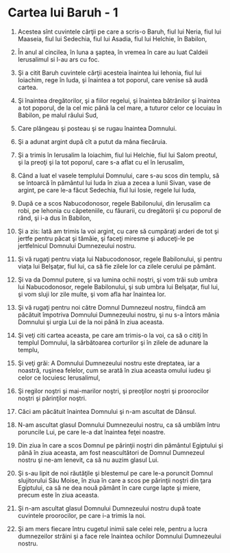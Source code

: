 # Cartea lui Baruh - 1

1. Acestea sînt cuvintele cărţii pe care a scris-o Baruh, fiul lui Neria, fiul lui Maaseia, fiul lui Sedechia, fiul lui Asadia, fiul lui Helchie, în Babilon, 

2. În anul al cincilea, în luna a şaptea, în vremea în care au luat Caldeii Ierusalimul si l-au ars cu foc. 

3. Şi a citit Baruh cuvintele cărţii acesteia înaintea lui Iehonia, fiul lui Ioiachim, rege în Iuda, şi înaintea a tot poporul, care venise să audă cartea. 

4. Şi înaintea dregătorilor, şi a fiilor regelui, şi înaintea bătrânilor şi înaintea a tot poporul, de la cel mic până la cel mare, a tuturor celor ce locuiau în Babilon, pe malul râului Sud, 

5. Care plângeau şi posteau şi se rugau înaintea Domnului. 

6. Şi a adunat argint după cît a putut da mâna fiecăruia. 

7. Şi a trimis în Ierusalim la Ioiachim, fiul lui Helchie, fiul lui Salom preotul, şi la preoţi şi la tot poporul, care s-a aflat cu el în Ierusalim, 

8. Când a luat el vasele templului Domnului, care s-au scos din templu, să se întoarcă în pământul lui Iuda în ziua a zecea a lunii Sivan, vase de argint, pe care le-a făcut Sedechia, fiul lui Iosie, regele lui Iuda, 

9. După ce a scos Nabucodonosor, regele Babilonului, din Ierusalim ca robi, pe Iehonia cu căpeteniile, cu făurarii, cu dregătorii şi cu poporul de rând, şi i-a dus în Babilon, 

10. Şi a zis: Iată am trimis la voi argint, cu care să cumpăraţi arderi de tot şi jertfe pentru păcat şi tămâie, şi faceţi miresme şi aduceţi-le pe jertfelnicul Domnului Dumnezeului nostru. 

11. Şi vă rugaţi pentru viaţa lui Nabucodonosor, regele Babilonului, şi pentru viaţa lui Belşaţar, fiul lui, ca să fie zilele lor ca zilele cerului pe pământ. 

12. Şi va da Domnul putere, şi va lumina ochii noştri, şi vom trăi sub umbra lui Nabucodonosor, regele Babilonului, şi sub umbra lui Belşaţar, fiul lui, şi vom sluji lor zile multe, şi vom afla har înaintea lor. 

13. Şi vă rugaţi pentru noi către Domnul Dumnezeul nostru, fiindcă am păcătuit împotriva Domnului Dumnezeului nostru, şi nu s-a întors mânia Domnului şi urgia Lui de la noi până în ziua aceasta. 

14. Şi veţi citi cartea aceasta, pe care am trimis-o la voi, ca să o citiţi în templul Domnului, la sărbătoarea corturilor şi în zilele de adunare la templu, 

15. Şi veţi grăi: A Domnului Dumnezeului nostru este dreptatea, iar a noastră, ruşinea felelor, cum se arată în ziua aceasta omului iudeu şi celor ce locuiesc Ierusalimul, 

16. Şi regilor noştri şi mai-marilor noştri, şi preoţilor noştri şi proorocilor noştri şi părinţilor noştri. 

17. Căci am păcătuit înaintea Domnului şi n-am ascultat de Dânsul. 

18. N-am ascultat glasul Domnului Dumnezeului nostru, ca să umblăm întru poruncile Lui, pe care le-a dat înaintea feţei noastre. 

19. Din ziua în care a scos Domnul pe părinţii noştri din pământul Egiptului şi până în ziua aceasta, am fost neascultători de Domnul Dumnezeul nostru şi ne-am lenevit, ca să nu auzim glasul Lui. 

20. Şi s-au lipit de noi răutăţile şi blestemul pe care le-a poruncit Domnul slujitorului Său Moise, în ziua în care a scos pe părinţii noştri din ţara Egiptului, ca să ne dea nouă pământ în care curge lapte şi miere, precum este în ziua aceasta. 

21. Şi n-am ascultat glasul Domnului Dumnezeului nostru după toate cuvintele proorocilor, pe care i-a trimis la noi. 

22. Şi am mers fiecare întru cugetul inimii sale celei rele, pentru a lucra dumnezeilor străini şi a face rele înaintea ochilor Domnului Dumnezeului nostru. 

